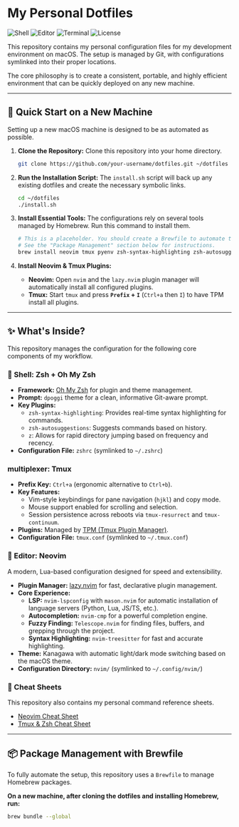 # My Personal Dotfiles

![Shell](https://img.shields.io/badge/shell-Zsh-blue.svg)
![Editor](https://img.shields.io/badge/editor-Neovim-green.svg)
![Terminal](https://img.shields.io/badge/terminal-tmux-orange.svg)
![License](https://img.shields.io/badge/license-MIT-lightgrey.svg)

This repository contains my personal configuration files for my development environment on macOS. The setup is managed by Git, with configurations symlinked into their proper locations.

The core philosophy is to create a consistent, portable, and highly efficient environment that can be quickly deployed on any new machine.

---

## 🚀 Quick Start on a New Machine

Setting up a new macOS machine is designed to be as automated as possible.

1.  **Clone the Repository:**
    Clone this repository into your home directory.

    ```bash
    git clone https://github.com/your-username/dotfiles.git ~/dotfiles
    ```

2.  **Run the Installation Script:**
    The `install.sh` script will back up any existing dotfiles and create the necessary symbolic links.

    ```bash
    cd ~/dotfiles
    ./install.sh
    ```

3.  **Install Essential Tools:**
    The configurations rely on several tools managed by Homebrew. Run this command to install them.
    
    ```bash
    # This is a placeholder. You should create a Brewfile to automate this.
    # See the "Package Management" section below for instructions.
    brew install neovim tmux pyenv zsh-syntax-highlighting zsh-autosuggestions ... 
    ```

4.  **Install Neovim & Tmux Plugins:**
    *   **Neovim:** Open `nvim` and the `lazy.nvim` plugin manager will automatically install all configured plugins.
    *   **Tmux:** Start `tmux` and press **`Prefix` + `I`** (`Ctrl+a` then `I`) to have TPM install all plugins.

---

## ✨ What's Inside?

This repository manages the configuration for the following core components of my workflow.

### 🐚 Shell: Zsh + Oh My Zsh

*   **Framework:** [Oh My Zsh](https://ohmyz.sh/) for plugin and theme management.
*   **Prompt:** `dpoggi` theme for a clean, informative Git-aware prompt.
*   **Key Plugins:**
    *   `zsh-syntax-highlighting`: Provides real-time syntax highlighting for commands.
    *   `zsh-autosuggestions`: Suggests commands based on history.
    *   `z`: Allows for rapid directory jumping based on frequency and recency.
*   **Configuration File:** `zshrc` (symlinked to `~/.zshrc`)

###  multiplexer: Tmux

*   **Prefix Key:** `Ctrl+a` (ergonomic alternative to `Ctrl+b`).
*   **Key Features:**
    *   Vim-style keybindings for pane navigation (`hjkl`) and copy mode.
    *   Mouse support enabled for scrolling and selection.
    *   Session persistence across reboots via `tmux-resurrect` and `tmux-continuum`.
*   **Plugins:** Managed by [TPM (Tmux Plugin Manager)](https://github.com/tmux-plugins/tpm).
*   **Configuration File:** `tmux.conf` (symlinked to `~/.tmux.conf`)

### 📝 Editor: Neovim

A modern, Lua-based configuration designed for speed and extensibility.

*   **Plugin Manager:** [lazy.nvim](https://github.com/folke/lazy.nvim) for fast, declarative plugin management.
*   **Core Experience:**
    *   **LSP:** `nvim-lspconfig` with `mason.nvim` for automatic installation of language servers (Python, Lua, JS/TS, etc.).
    *   **Autocompletion:** `nvim-cmp` for a powerful completion engine.
    *   **Fuzzy Finding:** `Telescope.nvim` for finding files, buffers, and grepping through the project.
    *   **Syntax Highlighting:** `nvim-treesitter` for fast and accurate highlighting.
*   **Theme:** Kanagawa with automatic light/dark mode switching based on the macOS theme.
*   **Configuration Directory:** `nvim/` (symlinked to `~/.config/nvim/`)

### 📄 Cheat Sheets

This repository also contains my personal command reference sheets.

*   [Neovim Cheat Sheet](./cheat-sheets/neovim.md)
*   [Tmux & Zsh Cheat Sheet](./cheat-sheets/tmux-zsh.md)

---

## 📦 Package Management with Brewfile

To fully automate the setup, this repository uses a `Brewfile` to manage Homebrew packages.

**On a new machine, after cloning the dotfiles and installing Homebrew, run:**

```bash
brew bundle --global
